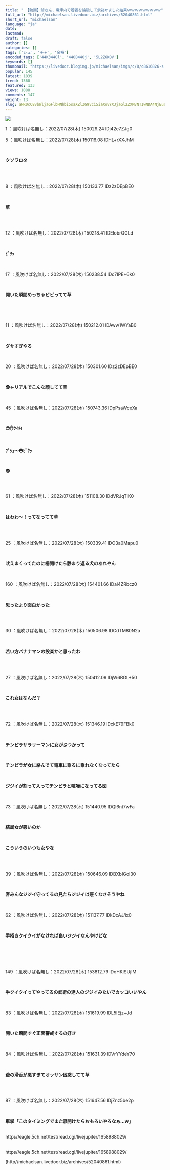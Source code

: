 ```yaml
---
title: " 【動画】爺さん、電車内で若者を論破して余裕かました結果ｗｗｗｗｗｗｗｗｗ"
full_url: "http://michaelsan.livedoor.biz/archives/52040861.html"
short_url: "michaelsan"
language: "ja"
date: 
lastmod: 
draft: false
author: []
categories: []
tags: ['シュ', 'チャ', '余裕']
encoded_tags: ['44K344Ol', '44OB44Oj', '5L2Z6KOV']
keywords: []
thumbnail: "https://livedoor.blogimg.jp/michaelsan/imgs/c/8/c8616826-s.jpg"
popular: 145
latest: 1839
trend: 1360
featured: 133
views: 1088
comments: 147
weight: 13
slug: aHR0cC8vbWljaGFlbHNhbi5saXZlZG9vci5iaXovYXJjaGl2ZXMvNTIwNDA4NjEuaHRtbA==
---
```


![](https://livedoor.blogimg.jp/michaelsan/imgs/c/8/c8616826-s.jpg)

<div><p>1 ：風吹けば名無し：2022/07/28(木) 150029.24 IDj42e7ZJg0</p><p>5 ：風吹けば名無し：2022/07/28(木) 150116.08 IDHL+rXXJhM</p><br><b><p>クソワロタ </p><br></b><br><p>8 ：風吹けば名無し：2022/07/28(木) 150133.77 IDz2zDEpBE0</p><br><b><p>草 </p><br></b><br><p>12 ：風吹けば名無し：2022/07/28(木) 150218.41 IDElobrQGLd</p><br><b><p>ﾋﾞｸｯ </p></b><br><p>17 ：風吹けば名無し：2022/07/28(木) 150238.54 IDc7IPE+6k0</p><br><p><b><p>開いた瞬間めっちゃビビってて草 </p></b><br></p><br><p>11 ：風吹けば名無し：2022/07/28(木) 150212.01 IDAww1WYaB0</p><br><b><p>ダサすぎやろ </p></b><br><p>20 ：風吹けば名無し：2022/07/28(木) 150301.60 IDz2zDEpBE0</p><br><b><p>😨←リアルでこんな顔してて草 </p></b><br><p>45 ：風吹けば名無し：2022/07/28(木) 150743.36 IDpPsaWceXa</p><br><p><b><p>😊✋ｸｲｸｲ</p></b></p><p><b><p><br></p></b></p><p><b><p>ﾌﾟｼｭ〜😳ﾋﾞｸｯ</p></b></p><p><b><p><br></p></b></p><b><p>😨 </p><br></b><br><p>61 ：風吹けば名無し：2022/07/28(木) 151108.30 IDdVRJqTiK0</p><br><b><p>はわわ〜！ってなってて草 </p><br></b><br><p>25 ：風吹けば名無し：2022/07/28(木) 150339.41 IDO3a0Mapu0</p><br><b><p>吠えまくってたのに柵開けたら静まり返る犬のあれやん </p></b><br><p>160 ：風吹けば名無し：2022/07/28(木) 154401.66 IDal4ZRbcz0</p><br><b><p>思ったより面白かった <br></p><br></b><br><p>30 ：風吹けば名無し：2022/07/28(木) 150506.98 IDCdTM80N2a</p><br><b><p>若い方バナナマンの設楽かと思ったわ </p><br></b><br><p>27 ：風吹けば名無し：2022/07/28(木) 150412.09 IDjW6BGL+50</p><br><b><p>これ女はなんだ？ </p><br></b><br><p>72 ：風吹けば名無し：2022/07/28(木) 151346.19 IDckE79FBk0</p><br><p><b><p>チンピラサラリーマンに女がぶつかって</p></b></p><p><b><p><br></p></b></p><p><b><p>チンピラが女に絡んでて電車に乗るに乗れなくなってたら</p></b></p><p><b><p><br></p></b></p><b><p>ジジイが割って入ってチンピラと喧嘩になってる図</p></b><br><p>73 ：風吹けば名無し：2022/07/28(木) 151440.95 IDQl6nt7wFa</p><br><p><b><p>結局女が悪いのか</p></b></p><p><b><p><br></p></b></p><b><p>こういうのいつも女やな <br></p><br></b><br><p>39 ：風吹けば名無し：2022/07/28(木) 150646.09 IDBXbIGoI30</p><br><b><p>客みんなジジイ守ってるの見たらジジイは悪くなさそうやね </p></b><br><p>62 ：風吹けば名無し：2022/07/28(木) 151137.77 IDkDcAJ/ix0</p><br><b><p><p>手招きクイクイがなければ良いジジイなんやけどな </p><br></p><br></b><br><p>149 ：風吹けば名無し：2022/07/28(木) 153812.79 IDoHKlSUjIM</p><br><b><p>手クイクイってやってるの武術の達人のジジイみたいでカッコいいやん </p></b><br><p>83 ：風吹けば名無し：2022/07/28(木) 151619.99 IDL5IEjz+Jd</p><br><b><p>開いた瞬間すぐ正面警戒するの好き</p></b> <br><p>84 ：風吹けば名無し：2022/07/28(木) 151631.39 IDVrYYdeY70</p><br><b><p>爺の滑舌が悪すぎてオッサン困惑してて草 <br></p><br></b><br><p>87 ：風吹けば名無し：2022/07/28(木) 151647.56 IDjZnz5be2p</p><br><b><p>車掌「このタイミングでまた扉開けたらおもろいやろなぁ…w」 </p></b><br>https//eagle.5ch.net/test/read.cgi/livejupiter/1658988029/<br><br clear='all'> <p id='a6850dc6aefc0d5bbff2bea180d92d89'> </p> <p id='a6850dc6aefc0d5bbff2bea180d92d89'> </p> <p class='alistcloud-container-6795'></p> <p>https//eagle.5ch.net/test/read.cgi/livejupiter/1658988029/</p></div>

(http//michaelsan.livedoor.biz/archives/52040861.html)
